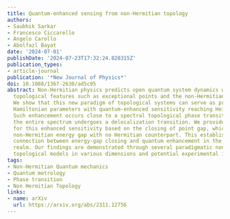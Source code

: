 ```yaml
---
title: Quantum-enhanced sensing from non-Hermitian topology
authors:
- Saubhik Sarkar
- Francesco Ciccarello
- Angelo Carollo
- Abolfazl Bayat
date: '2024-07-01'
publishDate: '2024-07-23T17:32:24.828315Z'
publication_types:
- article-journal
publication: '*New Journal of Physics*'
doi: 10.1088/1367-2630/ad5c95
abstract: Non-Hermitian physics predicts open quantum system dynamics with unique
  topological features such as exceptional points and the non-Hermitian skin effect.
  We show that this new paradigm of topological systems can serve as probes for bulk
  Hamiltonian parameters with quantum-enhanced sensitivity reaching Heisenberg scaling.
  Such enhancement occurs close to a spectral topological phase transition, where
  the entire spectrum undergoes a delocalization transition. We provide an explanation
  for this enhanced sensitivity based on the closing of point gap, which is a genuinely
  non-Hermitian energy gap with no Hermitian counterpart. This establishes a direct
  connection between energy-gap closing and quantum enhancement in the non-Hermitian
  realm. Our findings are demonstrated through several paradigmatic non-Hermitian
  topological models in various dimensions and potential experimental implementations.
tags:
- Non-Hermitian Quantum mechanics
- Quantum metrology
- Phase transition
- Non Hermitian Topology
links:
- name: arXiv
  url: https://arxiv.org/abs/2311.12756
---
```

